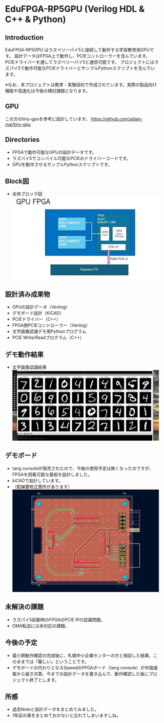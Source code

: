 # EduFPGA-RP5GPU (Verilog HDL & C++ & Python)

## Introduction

EduFPGA-RP5GPU はラズベリーパイ5と接続して動作する学習教育用GPUです。
設計データはFPGA上で動作し、PCIEコントローラーを含んでいます。
PCIEドライバーを通してラズベリーパイ5と通信可能です。
プロジェクトにはラズパイ5で動作可能なPCIEドライバーとサンプルPythonスクリプトを含んでいます。

※なお、本プロジェクトは教育・実験目的で作成されています。実際の製品向け機能や高速化は今後の検討課題となります。

## GPU
この方のtiny-gpuを参考に設計しています。
https://github.com/adam-maj/tiny-gpu

## Directories
- FPGAで動作可能なGPUの設計データです。
- ラズパイ5でコンパイル可能なPCIEのドライバーコードです。
- GPUを動作させるサンプルPythonスクリプトです。

## Block図
- 全体ブロック図 <br>
![全体ブロック図](https://github.com/rmbmp717/EduFPGA-RP5GPU/blob/main/image/eduFPGA_GPU.jpg?raw=true)

## 設計済み成果物
- GPUの設計データ（Verilog）
- デモボード設計（KiCAD）
- PCIEドライバー（C++）
- FPGA側PCIEコントローラー（Verilog）
- 文字画像認識デモ用Pythonプログラム
- PCIE Write/Readプログラム（C++）

## デモ動作結果
- 文字画像認識結果 <br>
![文字画像認識結果](https://github.com/rmbmp717/EduFPGA-RP5GPU/blob/main/image/GPU_demo.jpg?raw=true)

## デモボード
- tang consoleが発売されたので、今後の使用予定は無くなったのですが、FPGAを搭載可能な基板を設計しました。
- kiCADで設計しています。
- （配線要修正箇所があります）
![デモボード](https://github.com/rmbmp717/EduFPGA-RP5GPU/blob/main/image/FPGA_board.jpg?raw=true)

## 未解決の課題
- ラズパイ5起動時のFPGAのPCIE IPの認識問題。
- DMA転送には未対応の課題。

## 今後の予定
- 最小限動作確認の完成後に、札幌中小企業センターの方と相談した結果、このままでは「難しい」ということです。
- デモボードの代わりとなるSipeedのFPGAボード（tang console）が中国通販から届き次第、今までの設計データを書き込んで、動作確認した後にプロジェクト終了とします。

## 所感
- 過去Noteと設計データをまとめてみました。
- 1年前の事をまとめておかないと忘れてしまいますしね。
